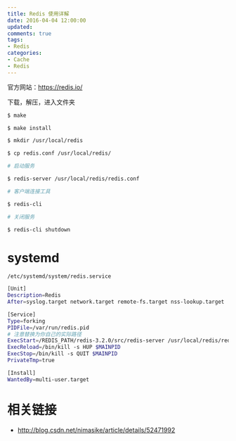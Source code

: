 ```yaml
---
title: Redis 使用详解
date: 2016-04-04 12:00:00
updated:
comments: true
tags:
- Redis
categories:
- Cache
- Redis
---
```


官方网站：https://redis.io/

<!--more-->

下载，解压，进入文件夹

```bash
$ make

$ make install

$ mkdir /usr/local/redis

$ cp redis.conf /usr/local/redis/

# 启动服务

$ redis-server /usr/local/redis/redis.conf

# 客户端连接工具

$ redis-cli

# 关闭服务

$ redis-cli shutdown

```

# systemd

`/etc/systemd/system/redis.service`

```bash
[Unit]  
Description=Redis  
After=syslog.target network.target remote-fs.target nss-lookup.target  

[Service]  
Type=forking  
PIDFile=/var/run/redis.pid
# 注意替换为你自己的实际路径
ExecStart=/REDIS_PATH/redis-3.2.0/src/redis-server /usr/local/redis/redis.conf
ExecReload=/bin/kill -s HUP $MAINPID  
ExecStop=/bin/kill -s QUIT $MAINPID  
PrivateTmp=true  

[Install]  
WantedBy=multi-user.target
```

# 相关链接

* http://blog.csdn.net/nimasike/article/details/52471992
